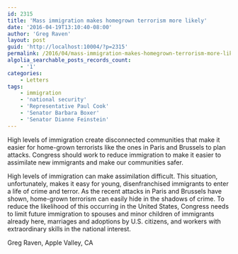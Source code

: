 ```yaml
---
id: 2315
title: 'Mass immigration makes homegrown terrorism more likely'
date: '2016-04-19T13:10:40-08:00'
author: 'Greg Raven'
layout: post
guid: 'http://localhost:10004/?p=2315'
permalink: /2016/04/mass-immigration-makes-homegrown-terrorism-more-likely/
algolia_searchable_posts_records_count:
    - '1'
categories:
    - Letters
tags:
    - immigration
    - 'national security'
    - 'Representative Paul Cook'
    - 'Senator Barbara Boxer'
    - 'Senator Dianne Feinstein'
---
```


High levels of immigration create disconnected communities that make it easier for home-grown terrorists like the ones in Paris and Brussels to plan attacks. Congress should work to reduce immigration to make it easier to assimilate new immigrants and make our communities safer.  
  
High levels of immigration can make assimilation difficult. This situation, unfortunately, makes it easy for young, disenfranchised immigrants to enter a life of crime and terror. As the recent attacks in Paris and Brussels have shown, home-grown terrorism can easily hide in the shadows of crime. To reduce the likelihood of this occurring in the United States, Congress needs to limit future immigration to spouses and minor children of immigrants already here, marriages and adoptions by U.S. citizens, and workers with extraordinary skills in the national interest.

Greg Raven, Apple Valley, CA